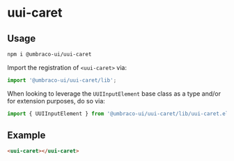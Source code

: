 # uui-caret

## Usage

```zsh
npm i @umbraco-ui/uui-caret
```

Import the registration of `<uui-caret>` via:

```javascript
import '@umbraco-ui/uui-caret/lib';
```

When looking to leverage the `UUIInputElement` base class as a type and/or for extension purposes, do so via:

```javascript
import { UUIInputElement } from '@umbraco-ui/uui-caret/lib/uui-caret.element';
```

## Example

```html
<uui-caret></uui-caret>
```

